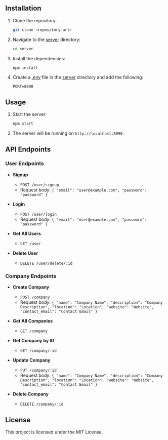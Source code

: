 
## Installation

1. Clone the repository:
    ```sh
    git clone <repository-url>
    ```

2. Navigate to the [server](http://_vscodecontentref_/9) directory:
    ```sh
    cd server
    ```

3. Install the dependencies:
    ```sh
    npm install
    ```

4. Create a [.env](http://_vscodecontentref_/10) file in the [server](http://_vscodecontentref_/11) directory and add the following:
    ```env
    PORT=8090
    ```

## Usage

1. Start the server:
    ```sh
    npm start
    ```

2. The server will be running on `http://localhost:8090`.

## API Endpoints

### User Endpoints

- **Signup**
    - `POST /user/signup`
    - Request body: `{ "email": "user@example.com", "password": "password" }`

- **Login**
    - `POST /user/login`
    - Request body: `{ "email": "user@example.com", "password": "password" }`

- **Get All Users**
    - `GET /user`

- **Delete User**
    - `DELETE /user/delete/:id`

### Company Endpoints

- **Create Company**
    - `POST /company`
    - Request body: `{ "name": "Company Name", "description": "Company Description", "location": "Location", "website": "Website", "contact_email": "Contact Email" }`

- **Get All Companies**
    - `GET /company`

- **Get Company by ID**
    - `GET /company/:id`

- **Update Company**
    - `PUT /company/:id`
    - Request body: `{ "name": "Company Name", "description": "Company Description", "location": "Location", "website": "Website", "contact_email": "Contact Email" }`

- **Delete Company**
    - `DELETE /company/:id`

## License

This project is licensed under the MIT License.
